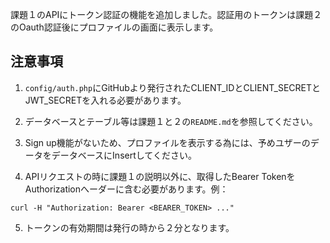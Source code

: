 課題１のAPIにトークン認証の機能を追加しました。認証用のトークンは課題２のOauth認証後にプロファイルの画面に表示します。


## 注意事項
1. `config/auth.php`にGitHubより発行されたCLIENT_IDとCLIENT_SECRETとJWT_SECRETを入れる必要があります。

2. データベースとテーブル等は課題１と２の`README.md`を参照してください。
3. Sign up機能がないため、プロファイルを表示する為には、予めユザーのデータをデータベースにInsertしてください。
4. APIリクエストの時に課題１の説明以外に、取得したBearer TokenをAuthorizationへーダーに含む必要があります。例：
```
curl -H "Authorization: Bearer <BEARER_TOKEN> ..."
```
5. トークンの有効期間は発行の時から２分となります。
